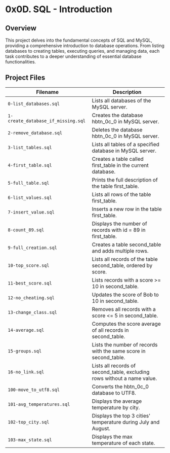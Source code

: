 # 0x0D. SQL - Introduction

## Overview

This project delves into the fundamental concepts of SQL and MySQL, providing a comprehensive introduction to database operations. From listing databases to creating tables, executing queries, and managing data, each task contributes to a deeper understanding of essential database functionalities.

## Project Files

| Filename                         | Description                                            |
| -------------------------------- | ------------------------------------------------------ |
| `0-list_databases.sql`            | Lists all databases of the MySQL server.               |
| `1-create_database_if_missing.sql`| Creates the database hbtn_0c_0 in MySQL server.        |
| `2-remove_database.sql`           | Deletes the database hbtn_0c_0 in MySQL server.        |
| `3-list_tables.sql`               | Lists all tables of a specified database in MySQL server.|
| `4-first_table.sql`               | Creates a table called first_table in the current database.|
| `5-full_table.sql`                | Prints the full description of the table first_table.   |
| `6-list_values.sql`               | Lists all rows of the table first_table.               |
| `7-insert_value.sql`              | Inserts a new row in the table first_table.             |
| `8-count_89.sql`                  | Displays the number of records with id = 89 in first_table.|
| `9-full_creation.sql`             | Creates a table second_table and adds multiple rows.   |
| `10-top_score.sql`                | Lists all records of the table second_table, ordered by score.|
| `11-best_score.sql`               | Lists records with a score >= 10 in second_table.      |
| `12-no_cheating.sql`              | Updates the score of Bob to 10 in second_table.        |
| `13-change_class.sql`             | Removes all records with a score <= 5 in second_table. |
| `14-average.sql`                  | Computes the score average of all records in second_table.|
| `15-groups.sql`                   | Lists the number of records with the same score in second_table.|
| `16-no_link.sql`                  | Lists all records of second_table, excluding rows without a name value.|
| `100-move_to_utf8.sql`            | Converts the hbtn_0c_0 database to UTF8.               |
| `101-avg_temperatures.sql`        | Displays the average temperature by city.              |
| `102-top_city.sql`                | Displays the top 3 cities' temperature during July and August.|
| `103-max_state.sql`               | Displays the max temperature of each state.            |
